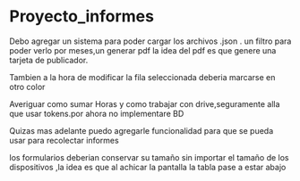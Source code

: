 # Proyecto_informes

Debo agregar un sistema para poder cargar los archivos .json .
un filtro para poder verlo por meses,un generar pdf la idea del pdf es que genere una tarjeta de publicador.

Tambien a la hora de modificar la fila seleccionada deberia marcarse en otro color

Averiguar como sumar Horas y como trabajar con drive,seguramente alla que usar tokens.por ahora no implementare BD

Quizas mas adelante puedo agregarle funcionalidad para que se pueda usar para recolectar informes

los formularios deberian conservar su tamaño sin importar el tamaño de los dispositivos ,la idea 
es que al achicar la pantalla la tabla pase a estar abajo
